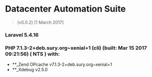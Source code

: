 # Datacenter Automation Suite 
> (v0.0.2) [1 March 2017]


###  **Laravel** 5.4.16

###  **PHP** 7.1.3-2+deb.sury.org~xenial+1 (cli) (built: Mar 15 2017 09:21:56) ( NTS ) with: 
- **_Zend OPcache v7.1.3-2+deb.sury.org~xenial+1
- **_Xdebug v2.5.0

